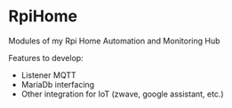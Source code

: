 # RpiHome
Modules of my Rpi Home Automation and Monitoring Hub

Features to develop:
- Listener MQTT
- MariaDb interfacing
- Other integration for IoT (zwave, google assistant, etc.)
